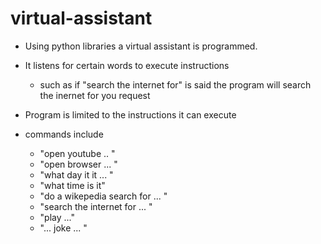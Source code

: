# virtual-assistant
- Using python libraries a virtual assistant is programmed.  
- It listens for certain words to execute instructions 
  - such as if "search the internet for" is said the 
    program will search the inernet for you request 
- Program is limited to the instructions it can execute 

- commands include
  - "open youtube .. "
  - "open browser ... "
  - "what day it it ... "
  - "what time is it"
  - "do a wikepedia search for ... "
  - "search the internet for ... "
  - "play ..."
  - "... joke ... "
    
